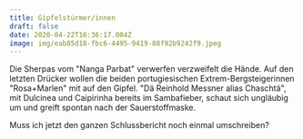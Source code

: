 ```yaml
---
title: Gipfelstürmer/innen
draft: false
date: 2020-04-22T16:36:17.004Z
image: img/eab85d18-fbc6-4495-9419-88f92b9242f9.jpeg
---
```

Die Sherpas vom "Nanga Parbat" verwerfen verzweifelt die Hände. Auf den letzten Drücker wollen die beiden portugiesischen Extrem-Bergsteigerinnen "Rosa+Marlen" mit auf den Gipfel. "Dä Reinhold Messner alias Chaschtä", mit Dulcinea und Caipirinha  bereits im Sambafieber, schaut sich ungläubig um und greift spontan nach der Sauerstoffmaske. 

Muss ich jetzt den ganzen Schlussbericht noch einmal umschreiben?